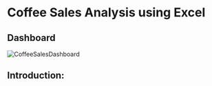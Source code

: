 # Coffee Sales Analysis using Excel


## Dashboard

![CoffeeSalesDashboard](https://github.com/user-attachments/assets/af4d7776-1221-4fbf-84e8-b257bb917c5d)


## Introduction:

